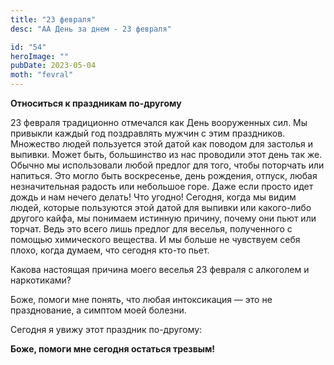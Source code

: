 ```yaml
---
title: "23 февраля"
desc: "АА День за днем - 23 февраля"

id: "54"
heroImage: ""
pubDate: 2023-05-04
moth: "fevral"
---
```


**Относиться к праздникам по-другому**

23 февраля традиционно отмечался как День вооруженных сил. Мы привыкли каждый
год поздравлять мужчин с этим праздников. Множество людей пользуется этой
датой как поводом для застолья и выпивки. Может быть, большинство из нас
проводили этот день так же. Обычно мы использовали любой предлог для того,
чтобы поторчать или напиться. Это могло быть воскресенье, день рождения,
отпуск, любая незначительная радость или небольшое горе. Даже если просто идет
дождь и нам нечего делать! Что угодно! Сегодня, когда мы видим людей, которые
пользуются этой датой для выпивки или какого-либо другого кайфа, мы понимаем
истинную причину, почему они пьют или торчат. Ведь это всего лишь предлог для
веселья, полученного с помощью химического вещества. И мы больше не чувствуем
себя плохо, когда думаем, что сегодня кто-то пьет.

Какова настоящая причина моего веселья 23 февраля с алкоголем и наркотиками?

Боже, помоги мне понять, что любая интоксикация — это не празднование, а
симптом моей болезни.

Сегодня я увижу этот праздник по-другому:

**Боже, помоги мне сегодня остаться трезвым!**
